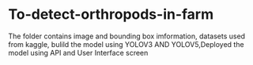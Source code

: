 # To-detect-orthropods-in-farm
The folder contains image and   bounding box imformation, datasets used from kaggle, bulild the model using YOLOV3 AND YOLOV5,Deployed the model using API  and User Interface screen

